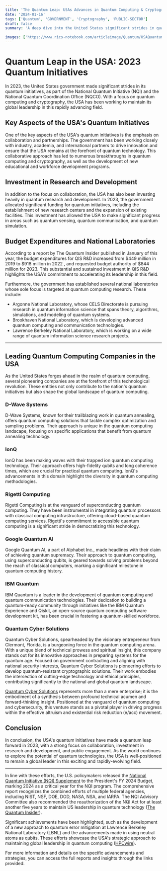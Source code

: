 ```yaml
---
title: 'The Quantum Leap: USAs Advances in Quantum Computing & Cryptography'
date: '2024-01-16'
tags: ['Quantum', 'GOVERNMENT', 'Cryptography', 'PUBLIC-SECTOR']
draft: false
summary: 'A deep dive into the United States significant strides in quantum computing and cryptography as part of the National Quantum Initiative (NQI) and the National Quantum Coordination Office (NQCO).'

images: ['https://www.rics-notebook.com/articleimage/Quantum/USAQuantumRecap.png']
---
```


# Quantum Leap in the USA: 2023 Quantum Initiatives

In 2023, the United States government made significant strides in its quantum initiatives, as part of the National Quantum Initiative (NQI) and the National Quantum Coordination Office (NQCO). With a focus on quantum computing and cryptography, the USA has been working to maintain its global leadership in this rapidly advancing field.

## Key Aspects of the USA's Quantum Initiatives

One of the key aspects of the USA's quantum initiatives is the emphasis on collaboration and partnerships. The government has been working closely with industry, academia, and international partners to drive innovation and ensure that the USA remains at the forefront of quantum technology. This collaborative approach has led to numerous breakthroughs in quantum computing and cryptography, as well as the development of new educational and workforce development programs.

## Investment in Research and Development

In addition to the focus on collaboration, the USA has also been investing heavily in quantum research and development. In 2023, the government allocated significant funding for quantum initiatives, including the establishment of new research centers and the expansion of existing facilities. This investment has allowed the USA to make significant progress in areas such as quantum sensing, quantum communication, and quantum simulation.

## Budget Expenditures and National Laboratories

According to a report by The Quantum Insider published in January of this year, the budget expenditures for QIS R&D increased from $449 million in 2019 to $918 million in 2022 , and requested budget authority of $844 million for 2023. This substantial and sustained investment in QIS R&D highlights the USA's commitment to accelerating its leadership in this field.

Furthermore, the government has established several national laboratories whose sole focus is targeted at quantum computing research. These include:

- Argonne National Laboratory, whose CELS Directorate is pursuing research in quantum information science that spans theory, algorithms, simulations, and modeling of quantum systems.
- Brookhaven National Laboratory, which is developing advanced quantum computing and communication technologies.
- Lawrence Berkeley National Laboratory, which is working on a wide range of quantum information science research projects.

---

## Leading Quantum Computing Companies in the USA

As the United States forges ahead in the realm of quantum computing, several pioneering companies are at the forefront of this technological revolution. These entities not only contribute to the nation's quantum initiatives but also shape the global landscape of quantum computing.

### D-Wave Systems

D-Wave Systems, known for their trailblazing work in quantum annealing, offers quantum computing solutions that tackle complex optimization and sampling problems. Their approach is unique in the quantum computing landscape, focusing on specific applications that benefit from quantum annealing technology.

### IonQ

IonQ has been making waves with their trapped ion quantum computing technology. Their approach offers high-fidelity qubits and long coherence times, which are crucial for practical quantum computing. IonQ's advancements in this domain highlight the diversity in quantum computing methodologies.

### Rigetti Computing

Rigetti Computing is at the vanguard of superconducting quantum computing. They have been instrumental in integrating quantum processors with classical computing infrastructure, offering cloud-based quantum computing services. Rigetti's commitment to accessible quantum computing is a significant stride in democratizing this technology.

### Google Quantum AI

Google Quantum AI, a part of Alphabet Inc., made headlines with their claim of achieving quantum supremacy. Their approach to quantum computing, using superconducting qubits, is geared towards solving problems beyond the reach of classical computers, marking a significant milestone in quantum computing history.

### IBM Quantum

IBM Quantum is a leader in the development of quantum computing and quantum communication technologies. Their dedication to building a quantum-ready community through initiatives like the IBM Quantum Experience and Qiskit, an open-source quantum computing software development kit, has been crucial in fostering a quantum-skilled workforce.

### Quantum Cyber Solutions

Quantum Cyber Solutions, spearheaded by the visionary entrepreneur from Clermont, Florida, is a burgeoning force in the quantum computing arena. With a unique blend of technical prowess and spiritual insight, this company stands out for its innovative approaches in preparing systems for the quantum age. Focused on government contracting and aligning with national security interests, Quantum Cyber Solutions is pioneering efforts to develop quantum-resistant cryptographic solutions. Their work embodies the intersection of cutting-edge technology and ethical principles, contributing significantly to the national and global quantum landscape.

[Quantum Cyber Solutions](https://www.quantumcybersolutions.com/blog/the-quantum-leap-usas-advances-in-quantum-computing--cryptography/title) represents more than a mere enterprise; it is the embodiment of a synthesis between profound technical acumen and forward-thinking insight. Positioned at the vanguard of quantum computing and cybersecurity, this venture stands as a pivotal player in driving progress within the effective altruism and existential risk reduction (e/acc) movement.

## Conclusion

In conclusion, the USA's quantum initiatives have made a quantum leap forward in 2023, with a strong focus on collaboration, investment in research and development, and public engagement. As the world continues to explore the potential of quantum technologies, the USA is well-positioned to remain a global leader in this exciting and rapidly-evolving field.

---

In line with these efforts, the U.S. policymakers released the [National Quantum Initiative (NQI) Supplement](https://www.quantum.gov/wp-content/uploads/2020/10/2018_NSTC_National_Strategic_Overview_QIS.pdf) to the President's FY 2024 Budget, marking 2024 as a critical year for the NQI program. The comprehensive report recognizes the combined efforts of multiple federal agencies, including NIST, NSF, DOE, DOD, NASA, NSA, and IARPA. The NQI Advisory Committee also recommended the reauthorization of the NQI Act for at least another five years to maintain US leadership in quantum technology ([The Quantum Insider](https://thequantuminsider.com)).

Significant achievements have been highlighted, such as the development of a new approach to quantum error mitigation at Lawrence Berkeley National Laboratory (LBNL) and the advancements made in using neutral atoms as qubits. These efforts showcase the USA's strategic approach to maintaining global leadership in quantum computing ([HPCwire](https://www.hpcwire.com)).

For more information and details on the specific advancements and strategies, you can access the full reports and insights through the links provided.
